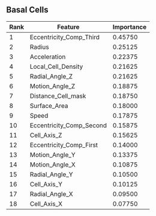 ## Basal Cells

| Rank | Feature                  | Importance |
|------|---------------------------|------------|
| 1    | Eccentricity_Comp_Third   | 0.45750    |
| 2    | Radius                    | 0.25125    |
| 3    | Acceleration              | 0.22375    |
| 4    | Local_Cell_Density        | 0.21625    |
| 5    | Radial_Angle_Z            | 0.21625    |
| 6    | Motion_Angle_Z            | 0.18875    |
| 7    | Distance_Cell_mask        | 0.18750    |
| 8    | Surface_Area              | 0.18000    |
| 9    | Speed                     | 0.17875    |
| 10   | Eccentricity_Comp_Second  | 0.15875    |
| 11   | Cell_Axis_Z               | 0.15625    |
| 12   | Eccentricity_Comp_First   | 0.14000    |
| 13   | Motion_Angle_Y            | 0.13375    |
| 14   | Motion_Angle_X            | 0.10875    |
| 15   | Radial_Angle_Y            | 0.10500    |
| 16   | Cell_Axis_Y               | 0.10125    |
| 17   | Radial_Angle_X            | 0.09500    |
| 18   | Cell_Axis_X               | 0.07750    |
